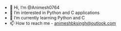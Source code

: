 - 👋 Hi, I’m @Animesh0764
- 👀 I’m interested in Python and C applications
- 🌱 I’m currently learning Python and C
- 📫 How to reach me - animeshbksingh@outlook.com

<!---
Animesh0764/Animesh0764 is a ✨ special ✨ repository because its `README.md` (this file) appears on your GitHub profile.
You can click the Preview link to take a look at your changes.
--->
